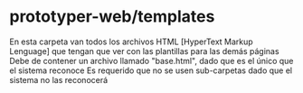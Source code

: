 # prototyper-web/templates
En esta carpeta van todos los archivos HTML [HyperText Markup Lenguage] que tengan que ver con las plantillas para las demás páginas
Debe de contener un archivo llamado "base.html", dado que es el único que el sistema reconoce
Es requerido que no se usen sub-carpetas dado que el sistema no las reconocerá
